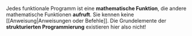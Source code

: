 
Jedes funktionale Programm ist eine **mathematische Funktion**, die andere
mathematische Funktionen **aufruft**. Sie kennen keine [[Anweisung|Anweisungen oder Befehle]]. Die Grundelemente der **strukturierten Programmierung** existieren hier also nicht!





